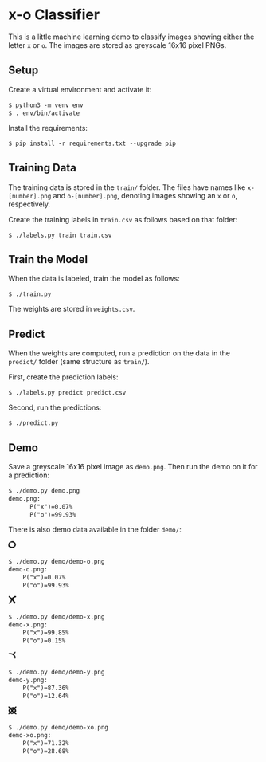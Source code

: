 # x-o Classifier

This is a little machine learning demo to classify images showing either the
letter `x` or `o`. The images are stored as greyscale 16x16 pixel PNGs.

## Setup

Create a virtual environment and activate it:

    $ python3 -m venv env
    $ . env/bin/activate

Install the requirements:

    $ pip install -r requirements.txt --upgrade pip

## Training Data

The training data is stored in the `train/` folder. The files have names like
`x-[number].png` and `o-[number].png`, denoting images showing an `x` or `o`,
respectively.

Create the training labels in `train.csv` as follows based on that folder:

    $ ./labels.py train train.csv

## Train the Model

When the data is labeled, train the model as follows:

    $ ./train.py

The weights are stored in `weights.csv`.

## Predict

When the weights are computed, run a prediction on the data in the `predict/`
folder (same structure as `train/`).

First, create the prediction labels:

    $ ./labels.py predict predict.csv

Second, run the predictions:

    $ ./predict.py

## Demo

Save a greyscale 16x16 pixel image as `demo.png`. Then run the demo on it for a
prediction:

    $ ./demo.py demo.png
    demo.png:
          P("x")=0.07%
          P("o")=99.93%

There is also demo data available in the folder `demo/`:

![demo-o.png](demo/demo-o.png)

    $ ./demo.py demo/demo-o.png
    demo-o.png:
        P("x")=0.07%
        P("o")=99.93%

![demo-x.png](demo/demo-x.png)

    $ ./demo.py demo/demo-x.png
    demo-x.png:
        P("x")=99.85%
        P("o")=0.15%

![demo-y.png](demo/demo-y.png)

    $ ./demo.py demo/demo-y.png
    demo-y.png:
        P("x")=87.36%
        P("o")=12.64%

![demo-xo.png](demo/demo-xo.png)

    $ ./demo.py demo/demo-xo.png
    demo-xo.png:
        P("x")=71.32%
        P("o")=28.68%
